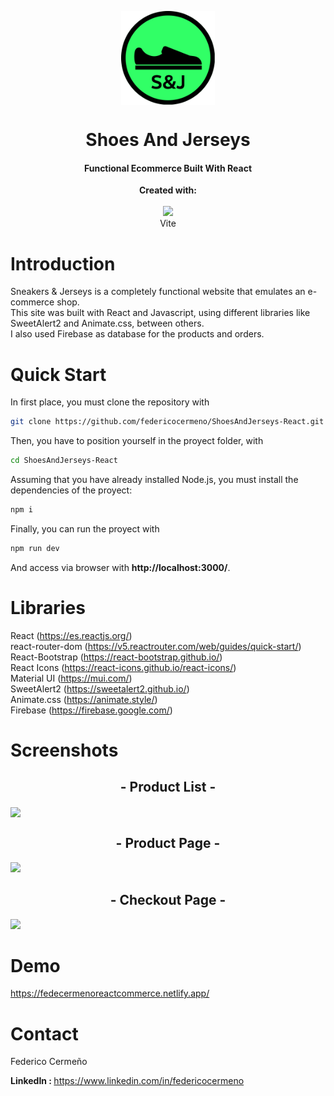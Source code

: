 <p align="center">
  <img src="assets\logo.svg" width=150 align="center">
</p>
  <h1 align="center">Shoes And Jerseys</h1>
  <h4 align="center" >Functional Ecommerce Built With React</h4>
  
  <p align=center>
 <b>Created with:</b><br><br>
  <img src="https://vitejs.dev/logo.svg" height="50px"><br>Vite
</p>

  # Introduction
  Sneakers & Jerseys is a completely functional website that emulates an e-commerce shop. <br>
  This site was built with React and Javascript, using different libraries like SweetAlert2 and Animate.css, between others. <br>
  I also used Firebase as database for the products and orders.
  
  # Quick Start
  In first place, you must clone the repository with
  ```sh
git clone https://github.com/federicocermeno/ShoesAndJerseys-React.git
```
Then, you have to position yourself in the proyect folder, with
 ```sh
cd ShoesAndJerseys-React
```
Assuming that you have already installed Node.js, you must install the dependencies of the proyect:
 ```sh
npm i
```
Finally, you can run the proyect with 
 ```sh
npm run dev
```
And access via browser with **http://localhost:3000/**.

# Libraries
React (https://es.reactjs.org/)<br>
react-router-dom (https://v5.reactrouter.com/web/guides/quick-start/)<br>
React-Bootstrap (https://react-bootstrap.github.io/) <br>
React Icons (https://react-icons.github.io/react-icons/) <br>
Material UI (https://mui.com/)<br>
SweetAlert2 (https://sweetalert2.github.io/)<br>
Animate.css (https://animate.style/) <br>
Firebase (https://firebase.google.com/)<br>

# Screenshots
<p align="center">
  <h2 align="center"> - Product List - </h2>
  <img src="https://user-images.githubusercontent.com/91204851/188209769-9c16c2bc-8dc1-4b8a-86e7-d93ab7cc2dc9.png" width=800 align="center">
</p>
<p align="center">
  <h2 align="center"> - Product Page - </h2>
  <img src="https://user-images.githubusercontent.com/91204851/188198752-0da3af00-f27e-4d87-ad06-4d1283c4af8b.png">
</p>
<p align="center">
  <h2 align="center"> - Checkout Page - </h2>
  <img src="https://user-images.githubusercontent.com/91204851/188198817-4a778712-8c45-47a5-95b9-34bb8e859db4.png">
</p>

# Demo

https://fedecermenoreactcommerce.netlify.app/

# Contact
Federico Cermeño

<b>LinkedIn : </b>https://www.linkedin.com/in/federicocermeno







